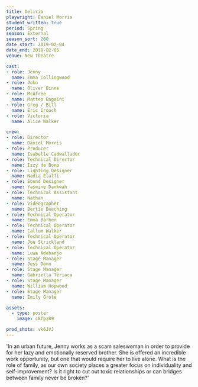 ```yaml
---
title: Deliria
playwright: Daniel Morris
student_written: true
period: Spring
season: External
season_sort: 200
date_start: 2019-02-04
date_end: 2019-02-05
venue: New Theatre

cast:
- role: Jenny
  name: Emma Collingwood
- role: John
  name: Oliver Binns
- role: McAfree
  name: Matteo Bagaini
- role: Greg / Bill
  name: Eric Crouch
- role: Victoria
  name: Alice Walker

crew:
- role: Director
  name: Daniel Morris
- role: Producer
  name: Isabelle Cadwallader
- role: Technical Director
  name: Izzy de Bono
- role: Lighting Designer
  name: Nadia Elalfi
- role: Sound Designer
  name: Yasmine Dankwah
- role: Technical Assistant
  name: Nathan
- role: Videographer
  name: Bertie Beeching
- role: Technical Operator
  name: Emma Barber
- role: Technical Operator
  name: Callum Walker
- role: Technical Operator
  name: Joe Strickland
- role: Technical Operator
  name: Luwa Adebanjo
- role: Stage Manager
  name: Jess Donn
- role: Stage Manager
  name: Gabriella Teriaca
- role: Stage Manager
  name: William Hopwood
- role: Stage Manager
  name: Emily Grote

assets:
  - type: poster
    image: c8fpzB9

prod_shots: vk6JVJ
---
```


'In an urban future, Jenny works as a scam saleswoman in order to provide for her lazy and emotionally reserved brother. She is offered an incredible work opportunity, but one that would require her to live alone. What is the role of family, as our own society places a greater focus on individuality and self-improvement? Is it right to cut out toxic relationships or can bridges between family never be broken?'
